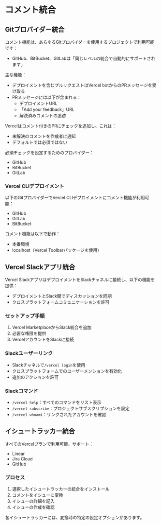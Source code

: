 # コメント統合

## Gitプロバイダー統合

コメント機能は、あらゆるGitプロバイダーを使用するプロジェクトで利用可能です：

- GitHub、BitBucket、GitLabは「同じレベルの統合で自動的にサポートされます」

主な機能：

- デプロイメントを含むプルリクエストはVercel botからのPRメッセージを受け取る
- PRメッセージには以下が含まれる：
  - デプロイメントURL
  - 「Add your feedback」URL
  - 解決済みコメントの追跡

Vercelはコメント付きのPRにチェックを追加し、これは：

- 未解決のコメントを作成者に通知
- デフォルトでは必須ではない

必須チェックを設定するためのプロバイダー：

- GitHub
- BitBucket
- GitLab

### Vercel CLIデプロイメント

以下のGitプロバイダーでVercel CLIデプロイメントにコメント機能が利用可能：

- GitHub
- GitLab
- BitBucket

コメント機能は以下で動作：

- 本番環境
- localhost（Vercel Toolbarパッケージを使用）

## Vercel Slackアプリ統合

Vercel SlackアプリはデプロイメントをSlackチャネルに接続し、以下の機能を提供：

- デプロイメントとSlack間でディスカッションを同期
- クロスプラットフォームコミュニケーションを許可

### セットアップ手順

1. Vercel MarketplaceからSlack統合を追加
2. 必要な権限を提供
3. VercelアカウントをSlackに接続

### Slackユーザーリンク

- Slackチャネルで`/vercel login`を使用
- クロスプラットフォームでのユーザーメンションを有効化
- 追加のアクションを許可

### Slackコマンド

- `/vercel help`：すべてのコマンドをリスト表示
- `/vercel subscribe`：プロジェクトサブスクリプションを設定
- `/vercel whoami`：リンクされたアカウントを確認

## イシュートラッカー統合

すべてのVercelプランで利用可能、サポート：

- Linear
- Jira Cloud
- GitHub

### プロセス

1. 選択したイシュートラッカーの統合をインストール
2. コメントをイシューに変換
3. イシューの詳細を記入
4. イシューの作成を確認

各イシュートラッカーには、変換時の特定の設定オプションがあります。
